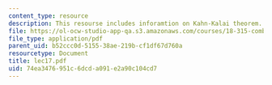 ```yaml
---
content_type: resource
description: This resourse includes inforamtion on Kahn-Kalai theorem.
file: https://ol-ocw-studio-app-qa.s3.amazonaws.com/courses/18-315-combinatorial-theory-introduction-to-graph-theory-extremal-and-enumerative-combinatorics-spring-2005/74ea3476951c6dcda091e2a90c104cd7_lec17.pdf
file_type: application/pdf
parent_uid: b52ccc0d-5155-38ae-219b-cf1df67d760a
resourcetype: Document
title: lec17.pdf
uid: 74ea3476-951c-6dcd-a091-e2a90c104cd7
---
```

